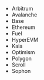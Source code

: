 * Arbitrum
* Avalanche
* Base
* Ethereum
* Fuel
* HyperEVM
* Kaia
* Optimism
* Polygon
* Scroll
* Sophon

<!---* ~~Linea~~--->

<!---
<div class="img-grid-cards">
  <figure markdown="span">
    <img src="{{config.extra.arcana.img_dir}}/logos/arbitrum.{{config.extra.arcana.img_png}}"/>
    <figcaption>Arbitrum</figcaption>
  </figure>

  <figure markdown="span">
    <img src="{{config.extra.arcana.img_dir}}/logos/avalanche.{{config.extra.arcana.img_png}}"/>
    <figcaption>Avalanche</figcaption>
  </figure>
</div>
--->
